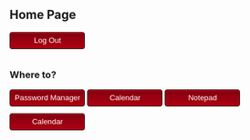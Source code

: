 
## Home Page

<input class ="submit" type="submit" value="Log Out">

### Where to?

<form>
<input class ="submit" type="submit" value="Password Manager">
<input class ="submit" type="submit" value="Calendar">
<input class ="submit" type="submit" value="Notepad">
<input class ="submit" type="submit" value="Calendar">
</form>
<style>
    .submit{
        list-style-type: none;
        width: 132px;
        height: 30px;
        margin-bottom: 12px;
        line-height: 1em;
        padding: 6px 6px 6px 7px;
        background: #AF0011;
        background: -moz-linear-gradient(top, #AF0011 0%, #820011 100%);
        background: -webkit-gradient(linear, left top, left bottom, color-stop(0%, #f8f8f8), color-stop(100%, #dddddd));
        background: -webkit-linear-gradient(top, #AF0011 0%, #820011 100%);
        background: -o-linear-gradient(top, #AF0011 0%, #820011 100%);
        background: -ms-linear-gradient(top, #AF0011 0%, #820011 100%);
        background: linear-gradient(to top, #AF0011 0%, #820011 100%);
        border-radius: 4px;
        border: 1px solid #0D0D0D;
        -webkit-box-shadow: inset 0px 1px 1px 0 #e90226;
        box-shadow: inset 0px 1px 1px 0 #e90226;
        color: white;
        }
</style>